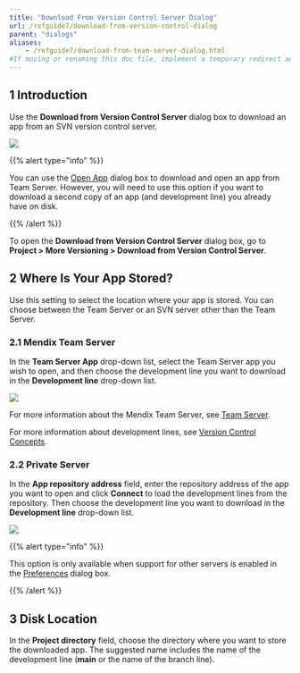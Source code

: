```yaml
---
title: "Download From Version Control Server Dialog"
url: /refguide7/download-from-version-control-dialog
parent: "dialogs"
aliases:
    - /refguide7/download-from-team-server-dialog.html
#If moving or renaming this doc file, implement a temporary redirect and let the respective team know they should update the URL in the product. See Mapping to Products for more details.
---
```


## 1 Introduction

Use the **Download from Version Control Server** dialog box to download an app from an SVN version control server. 

![](/attachments/refguide7/desktop-modeler/dialogs/download-from-version-control-dialog/download-from-version-control-server-dialog-original.png)

{{% alert type="info" %}}

You can use the [Open App](open-app-dialog) dialog box to download and open an app from Team Server. However, you will need to use this option if you want to download a second copy of an app (and development line) you already have on disk.

{{% /alert %}}

To open the **Download from Version Control Server** dialog box, go to **Project > More Versioning > Download from Version Control Server**.

## 2 Where Is Your App Stored?

Use this setting to select the location where your app is stored. You can choose between the Team Server or an SVN server other than the Team Server.

### 2.1 Mendix Team Server

In the **Team Server App** drop-down list, select the Team Server app you wish to open, and then choose the development line you want to download in the **Development line** drop-down list.

![](/attachments/refguide7/desktop-modeler/dialogs/download-from-version-control-dialog/download-from-version-control-server.png)

For more information about the Mendix Team Server, see [Team Server](team-server).

For more information about development lines, see [Version Control Concepts](version-control).

### 2.2 Private Server

In the **App repository address** field, enter the repository address of the app you want to open and click **Connect** to load the development lines from the repository. Then choose the development line you want to download in the **Development line** drop-down list.

![](/attachments/refguide7/desktop-modeler/dialogs/download-from-version-control-dialog/download-from-private-server.png)

{{% alert type="info" %}}

This option is only available when support for other servers is enabled in the [Preferences](preferences-dialog#enabled) dialog box.

{{% /alert %}}

## 3 Disk Location

In the **Project directory** field, choose the directory where you want to store the downloaded app. The suggested name includes the name of the development line (**main** or the name of the branch line).
